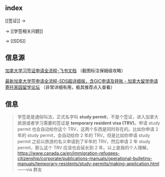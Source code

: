 
## index

[[签证]] ->

-> [[学签相关问题]]

-> [[SDS]]

## 信息源

[加拿大学习签证申请全流程-飞书文档](https://gd7dcarg0g.feishu.cn/docx/LHngddyhMokSo3xD7sJcAYopn8e) （截图标注保姆级攻略）

[最新加拿大学签申请全流程-SDS超详细版，含GIC申请及转账 - 加拿大留学申请 寄托家园留学论坛](https://bbs.gter.net/thread-2507913-1-1.html) （非常详细有用，极其推荐点入查看）

## 信息

> 学签是是通俗叫法，正式名字叫 **study permit**，不是个签证，进入加拿大旅游或者学习需要的签证是 **temporary resident visa (TRV)**。申请 study permit 也会自动给你这个 TRV，这两个东西是同时存在的。比如你申请 2 年的 study permit，会自动给你 2 年的 TRV。但是比如你申请 study permit 之前以旅游的名义申请到了半年的 TRV，然后申请 2 年 study permit，那么这个 TRV 应该也会延长到 2 年。以上是我的个人理解。
> https://www.canada.ca/en/immigration-refugees-citizenship/corporate/publications-manuals/operational-bulletins-manuals/temporary-residents/study-permits/making-application.html
> ——via 群友


